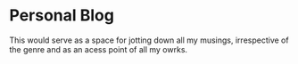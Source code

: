 Personal Blog
=====

This would serve as a space for jotting down all my musings, irrespective of the genre and as an acess point of all my owrks. 
